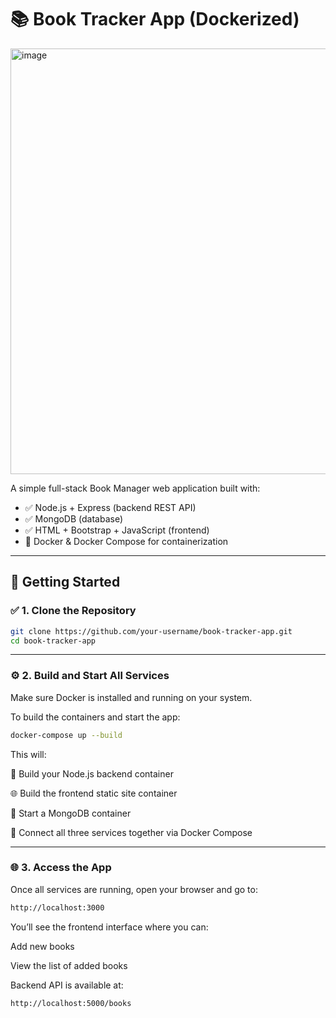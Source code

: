 # 📚 Book Tracker App (Dockerized)

<img width="1748" height="681" alt="image" src="https://github.com/user-attachments/assets/b25d2201-9826-4acd-a0c3-c0aa62686265" />


A simple full-stack Book Manager web application built with:

- ✅ Node.js + Express (backend REST API)
- ✅ MongoDB (database)
- ✅ HTML + Bootstrap + JavaScript (frontend)
- 🐳 Docker & Docker Compose for containerization

---

## 🚀 Getting Started

### ✅ 1. Clone the Repository

```bash
git clone https://github.com/your-username/book-tracker-app.git
cd book-tracker-app
```
---

### ⚙️ 2. Build and Start All Services

Make sure Docker is installed and running on your system.

To build the containers and start the app:

```bash
docker-compose up --build
```
This will:

🔧 Build your Node.js backend container

🌐 Build the frontend static site container

🧱 Start a MongoDB container

🔗 Connect all three services together via Docker Compose

---

### 🌐 3. Access the App

Once all services are running, open your browser and go to:

```bash
http://localhost:3000
```

You’ll see the frontend interface where you can:

Add new books

View the list of added books

Backend API is available at:

```bash
http://localhost:5000/books
```
